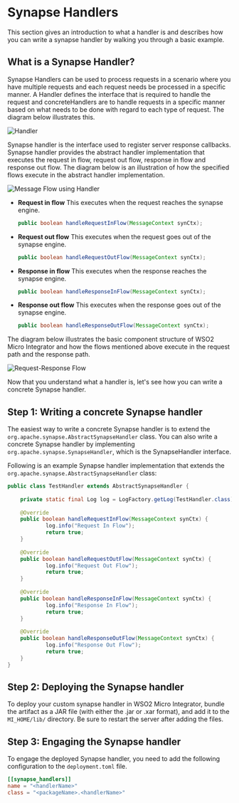 # Synapse Handlers

This section gives an introduction to what a handler is and describes how you can write a synapse handler by walking you through a basic example.

## What is a Synapse Handler?

Synapse Handlers can be used to process requests in a scenario where you have multiple requests and each request needs be processed in a specific manner. A Handler defines the interface that is required to handle the request and concreteHandlers are to handle requests in a specific manner based on what needs to be done with regard to each type of request. The diagram below illustrates this.

![Handler]({{base_path}}/assets/img/integrate/synapse_handlers/handler.png)

Synapse handler is the interface used to register server response callbacks. Synapse handler provides the abstract handler implementation
that executes the request in flow, request out flow, response in flow and response out flow. The diagram below is an illustration of how the specified flows execute in the abstract handler implementation.

![Message Flow using Handler]({{base_path}}/assets/img/integrate/synapse_handlers/inflow_outflow.png)

-   **Request in flow**
    This executes when the request reaches the synapse engine.

    ```java
    public boolean handleRequestInFlow(MessageContext synCtx);
    ```

-   **Request out flow**
    This executes when the request goes out of the synapse engine.
    ```java
    public boolean handleRequestOutFlow(MessageContext synCtx);
    ```

-   **Response in flow**
    This executes when the response reaches the synapse engine.
    ```java
    public boolean handleResponseInFlow(MessageContext synCtx);
    ```

-   **Response out flow**
    This executes when the response goes out of the synapse engine.

    ```java
    public boolean handleResponseOutFlow(MessageContext synCtx);
    ```

The diagram below illustrates the basic component structure of WSO2 Micro Integrator and how the flows mentioned above execute in the request path and the response path.

![Request-Response Flow]({{base_path}}/assets/img/integrate/synapse_handlers/esb-with-request-response-flow.png)

Now that you understand what a handler is, let's see how you can write a concrete Synapse handler.

## Step 1: Writing a concrete Synapse handler

The easiest way to write a concrete Synapse handler is to extend the `org.apache.synapse.AbstractSynapseHandler` class. You can also write a concrete Synapse handler by implementing `org.apache.synapse.SynapseHandler`, which is the SynapseHandler interface.

Following is an example Synapse handler implementation that extends the `org.apache.synapse.AbstractSynapseHandler` class:

```java
public class TestHandler extends AbstractSynapseHandler {
    
    private static final Log log = LogFactory.getLog(TestHandler.class);
    
    @Override
    public boolean handleRequestInFlow(MessageContext synCtx) {
            log.info("Request In Flow");
            return true;
    }
    
    @Override
    public boolean handleRequestOutFlow(MessageContext synCtx) {
            log.info("Request Out Flow");
            return true;
    }
    
    @Override
    public boolean handleResponseInFlow(MessageContext synCtx) {
            log.info("Response In Flow");
            return true;
    }
    
    @Override
    public boolean handleResponseOutFlow(MessageContext synCtx) {
            log.info("Response Out Flow");
            return true;
    }
}
```

## Step 2: Deploying the Synapse handler

To deploy your custom synapse handler in WSO2 Micro Integrator, bundle the artifact as a JAR file (with either the .jar or .xar format), and add it to the `MI_HOME/lib/` directory. Be sure to restart the server after adding the files.

## Step 3: Engaging the Synapse handler

To engage the deployed Synapse handler, you need to add the following configuration to the `deployment.toml` file.

```toml
[[synapse_handlers]]
name = "<handlerName>"
class = "<packageName>.<handlerName>"
```
